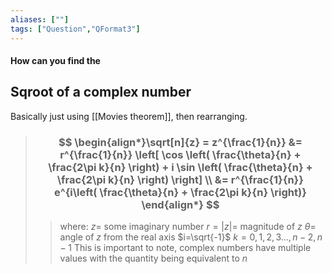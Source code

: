 ```yaml
---
aliases: [""]
tags: ["Question","QFormat3"]
---
```


#### How can you find the
## Sqroot of a complex number
Basically just using [[Movies theorem]], then rearranging. 

> ### $$ \begin{align*}\sqrt[n]{z} = z^{\frac{1}{n}} &= r^{\frac{1}{n}} \left[ \cos \left( \frac{\theta}{n} + \frac{2\pi k}{n} \right) + i \sin \left( \frac{\theta}{n} + \frac{2\pi k}{n} \right) \right] \\ &= r^{\frac{1}{n}} e^{i\left( \frac{\theta}{n} + \frac{2\pi k}{n} \right)} \end{align*} $$ 
>> where:
>> $z=$ some imaginary number
>> $r=|z|=$ magnitude of $z$
>> $\theta=$ angle of $z$ from the real axis
>> $i=\sqrt{-1}$
>> $k=0,1,2,3 ... ,n-2,n-1$ This is important to note, complex numbers have multiple values with the quantity being equivalent to $n$

